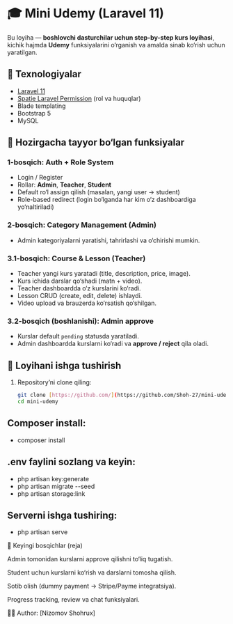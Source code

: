 # 🎓 Mini Udemy (Laravel 11)

Bu loyiha — **boshlovchi dasturchilar uchun step-by-step kurs loyihasi**, kichik hajmda **Udemy** funksiyalarini o‘rganish va amalda sinab ko‘rish uchun yaratilgan.

## 🚀 Texnologiyalar
- [Laravel 11](https://laravel.com/)
- [Spatie Laravel Permission](https://spatie.be/docs/laravel-permission/) (rol va huquqlar)
- Blade templating
- Bootstrap 5
- MySQL

## 🔑 Hozirgacha tayyor bo‘lgan funksiyalar

### 1-bosqich: Auth + Role System
- Login / Register
- Rollar: **Admin**, **Teacher**, **Student**
- Default ro‘l assign qilish (masalan, yangi user → student)
- Role-based redirect (login bo‘lganda har kim o‘z dashboardiga yo‘naltiriladi)

### 2-bosqich: Category Management (Admin)
- Admin kategoriyalarni yaratishi, tahrirlashi va o‘chirishi mumkin.

### 3.1-bosqich: Course & Lesson (Teacher)
- Teacher yangi kurs yaratadi (title, description, price, image).
- Kurs ichida darslar qo‘shadi (matn + video).
- Teacher dashboardda o‘z kurslarini ko‘radi.
- Lesson CRUD (create, edit, delete) ishlaydi.
- Video upload va brauzerda ko‘rsatish qo‘shilgan.

### 3.2-bosqich (boshlanishi): Admin approve
- Kurslar default `pending` statusda yaratiladi.
- Admin dashboardda kurslarni ko‘radi va **approve / reject** qila oladi.

## 📂 Loyihani ishga tushirish

1. Repository’ni clone qiling:
   ```bash
   git clone [https://github.com/](https://github.com/Shoh-27/mini-udemy.git)
   cd mini-udemy

## Composer install:
- composer install


## .env faylini sozlang va keyin:
- php artisan key:generate
- php artisan migrate --seed
- php artisan storage:link


## Serverni ishga tushiring:
- php artisan serve

🔮 Keyingi bosqichlar (reja)

Admin tomonidan kurslarni approve qilishni to‘liq tugatish.

Student uchun kurslarni ko‘rish va darslarni tomosha qilish.

Sotib olish (dummy payment → Stripe/Payme integratsiya).

Progress tracking, review va chat funksiyalari.

👨‍💻 Author: [Nizomov Shohrux]

